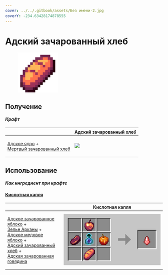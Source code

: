 ```yaml
---
cover: ../../.gitbook/assets/Без имени-2.jpg
coverY: -234.63428174878555
---
```


# Адский зачарованный хлеб

<figure><img src="../../.gitbook/assets/gobber2_gooey_bread_nether_128.png" alt=""><figcaption></figcaption></figure>

## Получение

#### _Крафт_

|                                                                                                                            |  Адский зачарованный хлеб                                    |
| -------------------------------------------------------------------------------------------------------------------------- | ------------------------------------------------------------ |
| <p><a href="gobber2_goo_nether.md">Адское ядро</a> +<br><a href="gobber2_gooey_bread.md">Мертвый зачарованный хлеб</a></p> | ![](../../.gitbook/assets/gobber2\_gooey\_bread\_nether.png) |

## Использование

#### _Как ингредиент при крафте_

#### [Кислотная капля](acid.md)

|                                                                                                                                                                                                                                                                                                                                                      |  Кислотная капля                    |
| ---------------------------------------------------------------------------------------------------------------------------------------------------------------------------------------------------------------------------------------------------------------------------------------------------------------------------------------------------- | ----------------------------------- |
| <p><a href="gobber2_gooey_apple_nether.md">Адское зачарованное яблоко</a> +<br><a href="weak_arcana_potion.md">Зелье Арканы</a> +<br><a href="honeyed_apple.md">Адское медовое яблоко</a> +<br><a href="gobber2_gooey_bread_nether.md">Адский зачарованный хлеб</a> +<br><a href="gobber2_gooey_beef_nether.md">Адская зачарованная говядина</a></p> | ![](../../.gitbook/assets/acid.png) |


